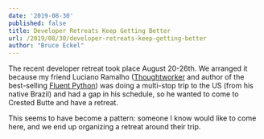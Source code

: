 ```yaml
---
date: '2019-08-30'
published: false
title: Developer Retreats Keep Getting Better
url: /2019/08/30/developer-retreats-keep-getting-better
author: "Bruce Eckel"
---
```


The recent developer retreat took place August 20-26th. We arranged it because
my friend Luciano Ramalho
([Thoughtworker](https://www.thoughtworks.com/profiles/luciano-ramalho)  and
author of the best-selling [Fluent Python](http://shop.oreilly.com/product/0636920032519.do))
was doing a multi-stop trip to the US (from his native Brazil) and had a gap in
his schedule, so he wanted to come to Crested Butte and have a retreat.

This seems to have become a pattern: someone I know would like to come here,
and we end up organizing a retreat around their trip.
